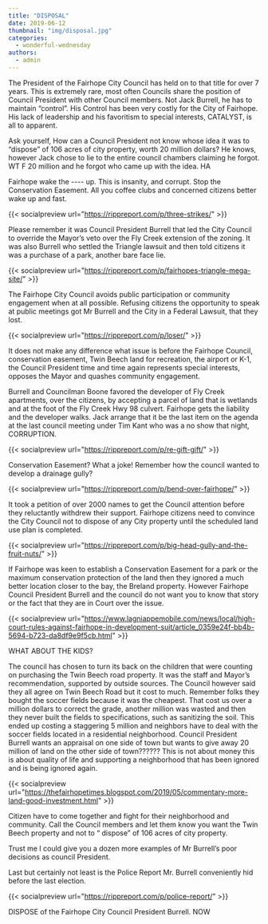 ```yaml
---
title: "DISPOSAL"
date: 2019-06-12
thumbnail: "img/disposal.jpg"
categories: 
  - wonderful-wednesday
authors: 
  - admin
---
```


The President of the Fairhope City Council has held on to that title for over 7 years. This is extremely rare, most often Councils share the position of Council President with other Council members. Not Jack Burrell, he has to maintain “control”. His Control has been very costly for the City of Fairhope. His lack of leadership and his favoritism to special interests, CATALYST, is all to apparent.

Ask yourself, How can a Council President not know whose idea it was to “dispose” of 106 acres of city property, worth 20 million dollars? He knows, however Jack chose to lie to the entire council chambers claiming he forgot. WT F 20 million and he forgot who came up with the idea. HA

Fairhope wake the ---- up. This is insanity, and corrupt. Stop the Conservation Easement. All you coffee clubs and concerned citizens better wake up and fast.

{{< socialpreview url="https://rippreport.com/p/three-strikes/" >}}


Please remember it was Council President Burrell that led the City Council to override the Mayor’s veto over the Fly Creek extension of the zoning. It was also Burrell who settled the Triangle lawsuit and then told citizens it was a purchase of a park, another bare face lie.

{{< socialpreview url="https://rippreport.com/p/fairhopes-triangle-mega-site/" >}}

The Fairhope City Council avoids public participation or community engagement when at all possible. Refusing citizens the opportunity to speak at public meetings got Mr Burrell and the City in a Federal Lawsuit, that they lost.

{{< socialpreview url="https://rippreport.com/p/loser/" >}}

It does not make any difference what issue is before the Fairhope Council, conservation easement, Twin Beech land for recreation, the airport or K-1, the Council President time and time again represents special interests, opposes the Mayor and quashes community engagement.

Burrell and Councilman Boone favored the developer of Fly Creek apartments, over the citizens, by accepting a parcel of land that is wetlands and at the foot of the Fly Creek Hwy 98 culvert. Fairhope gets the liability and the developer walks. Jack arrange that it be the last item on the agenda at the last council meeting under Tim Kant who was a no show that night, CORRUPTION.

{{< socialpreview url="https://rippreport.com/p/re-gift-gift/" >}}

Conservation Easement? What a joke! Remember how the council wanted to develop a drainage gully?

{{< socialpreview url="https://rippreport.com/p/bend-over-fairhope/" >}}

It took a petition of over 2000 names to get the Council attention before they reluctantly withdrew their support. Fairhope citizens need to convince the City Council not to dispose of any City property until the scheduled land use plan is completed.

{{< socialpreview url="https://rippreport.com/p/big-head-gully-and-the-fruit-nuts/" >}}

If Fairhope was keen to establish a Conservation Easement for a park or the maximum conservation protection of the land then they ignored a much better location closer to the bay, the Breland property. However Fairhope Council President Burrell and the council do not want you to know that story or the fact that they are in Court over the issue.

{{< socialpreview url="https://www.lagniappemobile.com/news/local/high-court-rules-against-fairhope-in-development-suit/article_0359e24f-bb4b-5694-b723-da8df9e9f5cb.html" >}}

WHAT ABOUT THE KIDS?

The council has chosen to turn its back on the children that were counting on purchasing the Twin Beech road property. It was the staff and Mayor’s recommendation, supported by outside sources. The Council however said they all agree on Twin Beech Road but it cost to much. Remember folks they bought the soccer fields because it was the cheapest. That cost us over a million dollars to correct the grade, another million was wasted and then they never built the fields to specifications, such as sanitizing the soil. This ended up costing a staggering 5 million and neighbors have to deal with the soccer fields located in a residential neighborhood. Council President Burrell wants an appraisal on one side of town but wants to give away 20 million of land on the other side of town?????? This is not about money this is about quality of life and supporting a neighborhood that has been ignored and is being ignored again.

{{< socialpreview url="https://thefairhopetimes.blogspot.com/2019/05/commentary-more-land-good-investment.html" >}}

Citizen have to come together and fight for their neighborhood and community. Call the Council members and let them know you want the Twin Beech property and not to “ dispose” of 106 acres of city property.

Trust me I could give you a dozen more examples of Mr Burrell’s poor decisions as council President.

Last but certainly not least is the Police Report Mr. Burrell conveniently hid before the last election.

{{< socialpreview url="https://rippreport.com/p/police-report/" >}}

DISPOSE of the Fairhope City Council President Burrell. NOW
